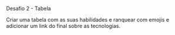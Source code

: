 Desafio 2 - Tabela

Criar uma tabela com as suas habilidades e ranquear com emojis e adicionar um link do final sobre as tecnologias.

